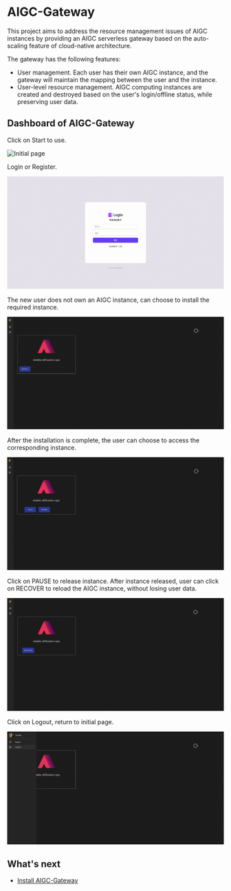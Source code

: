 # AIGC-Gateway

This project aims to address the resource management issues of AIGC instances by providing an AIGC serverless gateway based on the auto-scaling feature of cloud-native architecture.

The gateway has the following features:

- User management. Each user has their own AIGC instance, and the gateway will maintain the mapping between the user and the instance.
- User-level resource management. AIGC computing instances are created and destroyed based on the user's login/offline status, while preserving user data.

## Dashboard of AIGC-Gateway

Click on Start to use.

![Initial page](./docs/images/dashboard-login.png)

Login or Register.

![user login page](./docs/images/user-login.png)

The new user does not own an AIGC instance, can choose to install the required instance.

![instance uninstalled page](./docs/images/dashboard-uninstalled.png)

After the installation is complete, the user can choose to access the corresponding instance.

![instance installed page](./docs/images/dashboard-installed.png)

Click on PAUSE to release instance. After instance released, user can click on RECOVER to reload the AIGC instance, without losing user data.

![instance installed page](./docs/images/dashboard-recover.png)

Click on Logout, return to initial page.

![logout](./docs/images/logout.png)


## What's next

- [Install AIGC-Gateway](./docs/安装部署.md)

